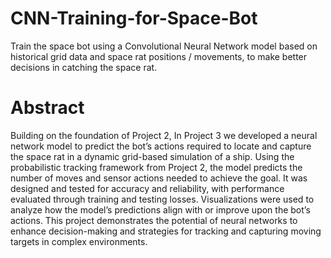 # CNN-Training-for-Space-Bot
Train the space bot using a Convolutional Neural Network model based on historical grid data and space rat positions / movements, to make better decisions in catching the space rat.

# Abstract
Building on the foundation of Project 2, In Project 3 we developed a neural network model to
predict the bot’s actions required to locate and capture the space rat in a dynamic grid-based simulation
of a ship. Using the probabilistic tracking framework from Project 2, the model predicts the number
of moves and sensor actions needed to achieve the goal. It was designed and tested for accuracy and
reliability, with performance evaluated through training and testing losses. Visualizations were used
to analyze how the model’s predictions align with or improve upon the bot’s actions. This project
demonstrates the potential of neural networks to enhance decision-making and strategies for tracking
and capturing moving targets in complex environments.
